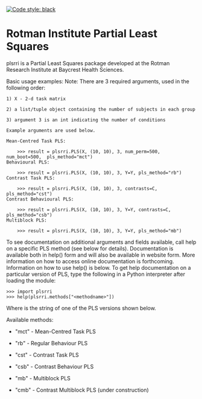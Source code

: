 [![Code style: black](https://img.shields.io/badge/code%20style-black-000000.svg)](https://github.com/psf/black)

# Rotman Institute Partial Least Squares


plsrri is a Partial Least Squares package developed at the Rotman                              
Research Institute at Baycrest Health Sciences.

Basic usage examples:
    Note: There are 3 required arguments, used in the following order:
    
    1) X - 2-d task matrix
    
    2) a list/tuple object containing the number of subjects in each group
    
    3) argument 3 is an int indicating the number of conditions
    
    Example arguments are used below.
    
    Mean-Centred Task PLS:
        
        >>> result = plsrri.PLS(X, (10, 10), 3, num_perm=500, num_boot=500,  pls_method="mct")
    Behavioural PLS:
    
        >>> result = plsrri.PLS(X, (10, 10), 3, Y=Y, pls_method="rb")
    Contrast Task PLS:
        
        >>> result = plsrri.PLS(X, (10, 10), 3, contrasts=C, pls_method="cst")
    Contrast Behavioural PLS:
        
        >>> result = plsrri.PLS(X, (10, 10), 3, Y=Y, contrasts=C, pls_method="csb")
    Multiblock PLS:
        
        >>> result = plsrri.PLS(X, (10, 10), 3, Y=Y, pls_method="mb")
        
        
To see documentation on additional arguments and fields available, 
call help on a specific PLS method (see below for details).
Documentation is available both in help() form and will also be available
in website form. More information on how to access online documentation is 
forthcoming. Information on how to use help() is below.
To get help documentation on a particular version of PLS, type the following
in a Python interpreter after loading the module:

    >>> import plsrri
    >>> help(plsrri.methods["<methodname>"])
    
Where <method> is the string of one of the PLS versions shown below.
  
Available methods:

* "mct" - Mean-Centred Task PLS
  
* "rb"  - Regular Behaviour PLS
  
* "cst" - Contrast Task PLS
  
* "csb" - Contrast Behaviour PLS
  
* "mb"  - Multiblock PLS
  
* "cmb" - Contrast Multiblock PLS (under construction)
